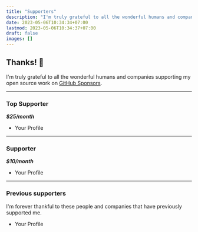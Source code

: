 ```yaml
---
title: "Supporters"
description: "I'm truly grateful to all the wonderful humans and companies supporting my open source work."
date: 2023-05-06T10:34:34+07:00
lastmod: 2023-05-06T10:34:37+07:00
draft: false
images: []
---
```


## Thanks! 🙌

I'm truly grateful to all the wonderful humans and companies supporting my open source work on [GitHub Sponsors](https://github.com/sponsors/sugeng-sulistiyawan).

---

### Top Supporter

***$25/month***

- Your Profile

---

### Supporter

***$10/month***

- Your Profile

---

### Previous supporters

I'm forever thankful to these people and companies that have previously supported me.

- Your Profile

